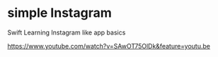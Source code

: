 # simple Instagram
 Swift Learning Instagram like app basics

https://www.youtube.com/watch?v=SAwOT75OlDk&feature=youtu.be

